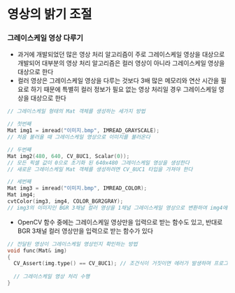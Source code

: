 # 영상의 밝기 조절

### 그레이스케일 영상 다루기 
* 과거에 개발되었던 많은 영상 처리 알고리즘이 주로 그레이스케일 영상을 대상으로 개발되어 대부분의 영상 처리 알고리즘은 컬러 영상이 아니라 그레이스케일 영상을 대상으로 한다
* 컬러 영상은 그레이스케일 영상을 다루는 것보다 3배 많은 메모리와 연산 시간을 필요로 하기 때문에 특별히 컬러 정보가 필요 없는 영상 처리일 경우 그레이스케일 영상을 대상으로 한다 
```cpp
// 그레이스케일 형태의 Mat 객체를 생성하는 세가지 방법

// 첫번째
Mat img1 = imread("이미지.bmp", IMREAD_GRAYSCALE);
// 처음 불러올 때 그레이스케일 영상으로 이미지를 불러온다

// 두번째
Mat img2(480, 640, CV_8UC1, Scalar(0));
// 모든 픽셀 값이 0으로 초기화 된 640x480 그레이스케일 영상을 생성한다
// 새로운 그레이스케일 Mat 객체를 생성하려면 CV_8UC1 타입을 가져야 한다

// 세번째
Mat img3 = imread("이미지.bmp", IMREAD_COLOR);
Mat img4;
cvtColor(img3, img4, COLOR_BGR2GRAY);
// img3의 이미지인 BGR 3채널 컬러 영상을 1채널 그레이스케일 영상으로 변환하여 img4에 저장한다
```
* OpenCV 함수 중에는 그레이스케일 영상만을 입력으로 받는 함수도 있고, 반대로 BGR 3채널 컬러 영상만을 입력으로 받는 함수가 있다
```cpp
// 전달된 영상이 그레이스케일 영상인지 확인하는 방법
void func(Mat& img)
{
  CV_Assert(img.type() == CV_8UC1); // 조건식이 거짓이면 에러가 발생하며 프로그램이 종료
  
  // 그레이스케일 영상 처리 수행
}
```
